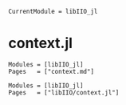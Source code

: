 ```@meta
CurrentModule = libIIO_jl
```

# context.jl

```@index
Modules = [libIIO_jl]
Pages   = ["context.md"]
```

```@autodocs
Modules = [libIIO_jl]
Pages   = ["libIIO/context.jl"]
```
